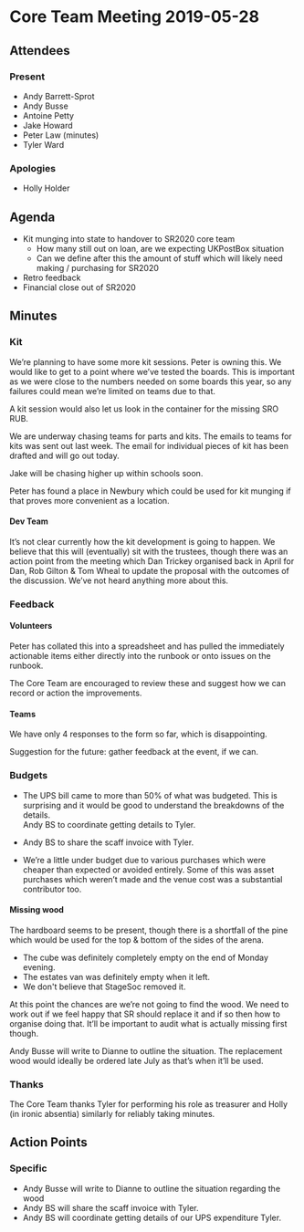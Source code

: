# Core Team Meeting 2019-05-28

## Attendees
### Present
- Andy Barrett-Sprot
- Andy Busse
- Antoine Petty
- Jake Howard
- Peter Law (minutes)
- Tyler Ward

### Apologies
- Holly Holder

## Agenda
* Kit munging into state to handover to SR2020 core team
    * How many still out on loan, are we expecting UKPostBox situation
    * Can we define after this the amount of stuff which will likely need making / purchasing for SR2020
* Retro feedback
* Financial close out of SR2020

## Minutes

### Kit

We’re planning to have some more kit sessions. Peter is owning this. We would
like to get to a point where we’ve tested the boards. This is important as we
were close to the numbers needed on some boards this year, so any failures could
mean we’re limited on teams due to that.

A kit session would also let us look in the container for the missing SRO RUB.

We are underway chasing teams for parts and kits. The emails to teams for kits
was sent out last week. The email for individual pieces of kit has been drafted
and will go out today.

Jake will be chasing higher up within schools soon.

Peter has found a place in Newbury which could be used for kit munging if that
proves more convenient as a location.

#### Dev Team

It’s not clear currently how the kit development is going to happen. We believe
that this will (eventually) sit with the trustees, though there was an action
point from the meeting which Dan Trickey organised back in April for Dan, Rob
Gilton & Tom Wheal to update the proposal with the outcomes of the discussion.
We’ve not heard anything more about this.

### Feedback

#### Volunteers

Peter has collated this into a spreadsheet and has pulled the immediately
actionable items either directly into the runbook or onto issues on the runbook.

The Core Team are encouraged to review these and suggest how we can record or
action the improvements.

#### Teams

We have only 4 responses to the form so far, which is disappointing.

Suggestion for the future: gather feedback at the event, if we can.

### Budgets

* The UPS bill came to more than 50% of what was budgeted. This is surprising
  and it would be good to understand the breakdowns of the details.\
  Andy BS to coordinate getting details to Tyler.

* Andy BS to share the scaff invoice with Tyler.

* We’re a little under budget due to various purchases which were cheaper than
  expected or avoided entirely. Some of this was asset purchases which weren’t
  made and the venue cost was a substantial contributor too.

#### Missing wood

The hardboard seems to be present, though there is a shortfall of the pine which
would be used for the top & bottom of the sides of the arena.

* The cube was definitely completely empty on the end of Monday evening.
* The estates van was definitely empty when it left.
* We don't believe that StageSoc removed it.

At this point the chances are we’re not going to find the wood. We need to work
out if we feel happy that SR should replace it and if so then how to organise
doing that. It’ll be important to audit what is actually missing first though.

Andy Busse will write to Dianne to outline the situation. The replacement wood
would ideally be ordered late July as that’s when it’ll be used.

### Thanks

The Core Team thanks Tyler for performing his role as treasurer and Holly (in
ironic absentia) similarly for reliably taking minutes.

## Action Points

### Specific

* Andy Busse will write to Dianne to outline the situation regarding the wood
* Andy BS will share the scaff invoice with Tyler.
* Andy BS will coordinate getting details of our UPS expenditure Tyler.
